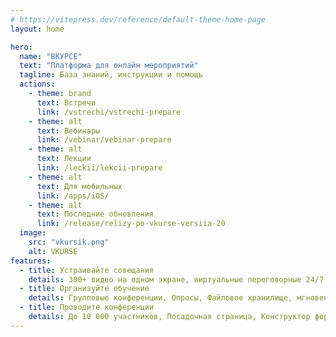 ```yaml
---
# https://vitepress.dev/reference/default-theme-home-page
layout: home

hero:
  name: "ВКУРСЕ"
  text: "Платформа для онлайн мероприятий"
  tagline: База знаний, инструкции и помощь
  actions:
    - theme: brand
      text: Встречи
      link: /vstrechi/vstrechi-prepare
    - theme: alt
      text: Вебинары
      link: /vebinar/vebinar-prepare
    - theme: alt
      text: Лекции
      link: /leckii/lekcii-prepare
    - theme: alt
      text: Для мобильных
      link: /apps/iOS/
    - theme: alt
      text: Последние обновления
      link: /release/relizy-po-vkurse-versiia-20
  image:
    src: "vkursik.png"
    alt: VKURSE
features:
  - title: Устраивайте совещания
    details: 300+ видео на одном экране, виртуальные переговорные 24/7 и встроенный мессенджер (звонки, чаты, файлообмен, групповые/1х1).
  - title: Организуйте обучение
    details: Групповые конференции, Опросы, Файловое хранилище, мгновенная запись с опцией автозапуска, белая доска
  - title: Проводите конференции
    details: До 10 000 участников, Посадочная страница, Конструктор форм регистрации, Валидация зарегистрированных участников мероприятия, комната ожидания.
---
```


<style>
:root {
  --vp-home-hero-name-color: transparent;
  --vp-home-hero-name-background: -webkit-linear-gradient(120deg, #bd34fe 30%, #41d1ff);

  --vp-home-hero-image-background-image: linear-gradient(-45deg, #bd34fe 50%, #47caff 50%);
  --vp-home-hero-image-filter: blur(40px);
}

@media (min-width: 640px) {
  :root {
    --vp-home-hero-image-filter: blur(56px);
  }
}

@media (min-width: 960px) {
  :root {
    --vp-home-hero-image-filter: blur(72px);
  }
}
</style>
